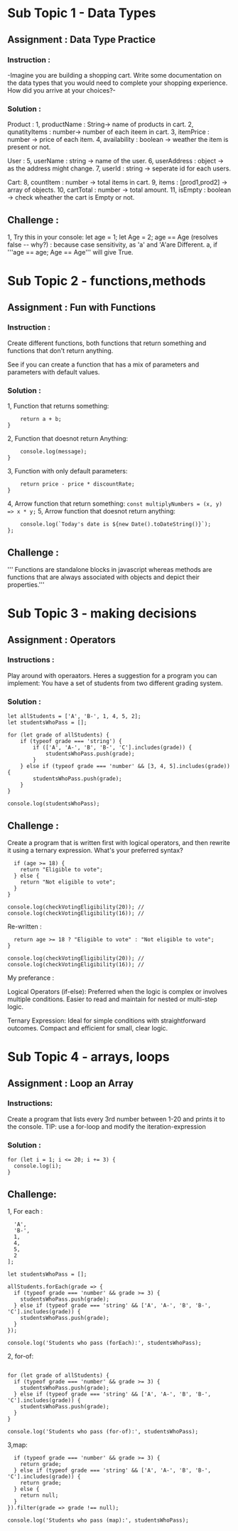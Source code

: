 # Sub Topic 1 - Data Types

 ## Assignment : Data Type Practice

 ### Instruction :
 -Imagine you are building a shopping cart. Write some documentation on the data types that you would need to complete your shopping experience. How did you arrive at your choices?-

 ### Solution : 
 Product :
 1, productName : String-> name of products in cart.
 2, qunatityItems : number-> number of each iteem in cart.
 3, itemPrice : number -> price of each item.
 4, availability : boolean -> weather the item is present or not.

 User : 
 5, userName : string -> name of the user.
 6, userAddress : object -> as the address might change.
 7, userId : string -> seperate id for each users.

 Cart:
 8, countItem : number -> total items in cart.
 9, items : [prod1,prod2] -> array of objects.
 10, cartTotal : number -> total amount.
 11, isEmpty : boolean -> check wheather the cart is Empty or not.

 ## Challenge : 
 1, Try this in your console: let age = 1; let Age = 2; age == Age (resolves false -- why?) : because case sensitivity, as 'a' and 'A'are Different.
   a, if '''age == age; Age == Age''' will give True.

# Sub Topic 2 - functions,methods
## Assignment : Fun with Functions

### Instruction : 
Create different functions, both functions that return something and functions that don't return anything.

See if you can create a function that has a mix of parameters and parameters with default values.


### Solution :
1, Function that returns something:
```function addNumbers(a, b) {
    return a + b;
}
```

2, Function that doesnot return Anything:
```function logMessage(message) {
    console.log(message);
}
```
3, Function with only default parameters:
``` function calculateDiscount(price, discountRate = 0.1) {
    return price - price * discountRate;
}
```
4, Arrow function that return something:
```const multiplyNumbers = (x, y) => x * y;```
5, Arrow function that doesnot return anything:
```const logDate = () => {
    console.log(`Today's date is ${new Date().toDateString()}`);
};
```

## Challenge :
''' Functions are standalone blocks in javascript whereas methods are functions that are always associated with objects and depict their properties.'''

# Sub Topic 3 - making decisions
## Assignment : Operators
### Instructions :
Play around with operaators. Heres a suggestion for a program you can implement:
You have a set of students from two different grading system.

### Solution :

```
let allStudents = ['A', 'B-', 1, 4, 5, 2];
let studentsWhoPass = [];

for (let grade of allStudents) {
    if (typeof grade === 'string') {
        if (['A', 'A-', 'B', 'B-', 'C'].includes(grade)) {
            studentsWhoPass.push(grade);
        }
    } else if (typeof grade === 'number' && [3, 4, 5].includes(grade)) {
        studentsWhoPass.push(grade);
    }
}

console.log(studentsWhoPass);
```
## Challenge :
Create a program that is written first with logical operators, and then 
rewrite it using a ternary expression. What's your preferred syntax?
```function checkVotingEligibility(age) {
  if (age >= 18) {
    return "Eligible to vote";
  } else {
    return "Not eligible to vote";
  }
}

console.log(checkVotingEligibility(20)); // 
console.log(checkVotingEligibility(16)); // 
```
Re-written :
```function checkVotingEligibility(age) {
  return age >= 18 ? "Eligible to vote" : "Not eligible to vote";
}

console.log(checkVotingEligibility(20)); // 
console.log(checkVotingEligibility(16)); // 
```
My preferance :

Logical Operators (if-else):
Preferred when the logic is complex or involves multiple conditions.
Easier to read and maintain for nested or multi-step logic.

Ternary Expression:
Ideal for simple conditions with straightforward outcomes.
Compact and efficient for small, clear logic.

# Sub Topic 4 - arrays, loops
## Assignment : Loop an Array
### Instructions:
Create a program that lists every 3rd number between 1-20 and prints it to the console.
TIP: use a for-loop and modify the iteration-expression

### Solution : 
```
for (let i = 1; i <= 20; i += 3) {
  console.log(i);
}
```
## Challenge:
1, For each :
```let allStudents = [
  'A',
  'B-',
  1,
  4,
  5,
  2
];

let studentsWhoPass = [];

allStudents.forEach(grade => {
  if (typeof grade === 'number' && grade >= 3) {
    studentsWhoPass.push(grade);
  } else if (typeof grade === 'string' && ['A', 'A-', 'B', 'B-', 'C'].includes(grade)) {
    studentsWhoPass.push(grade);
  }
});

console.log('Students who pass (forEach):', studentsWhoPass);
```
2, for-of:
```let studentsWhoPass = [];

for (let grade of allStudents) {
  if (typeof grade === 'number' && grade >= 3) {
    studentsWhoPass.push(grade);
  } else if (typeof grade === 'string' && ['A', 'A-', 'B', 'B-', 'C'].includes(grade)) {
    studentsWhoPass.push(grade);
  }
}

console.log('Students who pass (for-of):', studentsWhoPass);
```
3,map:
```let studentsWhoPass = allStudents.map(grade => {
  if (typeof grade === 'number' && grade >= 3) {
    return grade;
  } else if (typeof grade === 'string' && ['A', 'A-', 'B', 'B-', 'C'].includes(grade)) {
    return grade;
  } else {
    return null; 
  }
}).filter(grade => grade !== null); 

console.log('Students who pass (map):', studentsWhoPass);
```


























